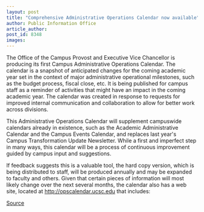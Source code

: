 ```yaml
---
layout: post
title: "Comprehensive Administrative Operations Calendar now available"
author: Public Information Office
article_author: 
post_id: 8348
images:
---
```


<a name="content" id="content"></a>
<p>
  The Office of the Campus Provost and Executive Vice Chancellor is producing its first Campus Administrative Operations Calendar. The calendar is a snapshot of anticipated changes for the coming academic year set in the context of major administrative operational milestones, such as the budget process, fiscal close, etc. It is being published for campus staff as a reminder of activities that might have an impact in the coming academic year. The calendar was created in response to requests for improved internal communication and collaboration to allow for better work across divisions.
</p>
<p>
  This Administrative Operations Calendar will supplement campuswide calendars already in existence, such as the Academic Administrative Calendar and the Campus Events Calendar, and replaces last year's Campus Transformation Update Newsletter. While a first and imperfect step in many ways, this calendar will be a process of continuous improvement guided by campus input and suggestions.
</p>
<p>
  If feedback suggests this is a valuable tool, the hard copy version, which is being distributed to staff, will be produced annually and may be expanded to faculty and others. Given that certain pieces of information will most likely change over the next several months, the calendar also has a web site, located at <a href="http://opscalendar.ucsc.edu">http://opscalendar.ucsc.edu</a> that includes:
</p>
<p><a href="http://www1.ucsc.edu/currents/06-07/10-30/brief-calendar.asp" title="Permalink to brief-calendar">Source</a></p>
